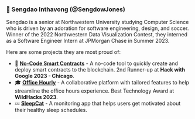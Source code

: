 <h3>🌱 Sengdao Inthavong (@SengdowJones) </h3>

Sengdao is a senior at Northwestern University studying Computer Science who is driven by an adoration for software engineering, design, and soccer. Winner of the 2022 Northwestern Data Visualization Contest, they interned as a Software Engineer Intern at JPMorgan Chase in Summer 2023. 

Here are some projects they are most proud of:

- 📃 **[No-Code Smart Contracts](https://github.com/ahkim3/google-hackathon-23)** - A no-code tool to quickly create and deploy smart contracts to the blockchain. 2nd Runner-up at **Hack with Google 2023 - Chicago**.
- 🎓 **[Office Hourly](https://github.com/rakermanfoundation/office-hourly)** - A collaborative platform with tailored features to help streamline the office hours experience. Best Technology Award at **WildHacks 2023**.
- 💤 **[SleepCat](https://www.figma.com/design/2DXttcOfwTvvgsalFSX2mI/Assignments?node-id=119-52&t=4aIx9aeDCFwtD7y2-1)** - A monitoring app that helps users get motivated about their healthy sleep schedules.

<!--
**SengdowJones/SengdowJones** is a ✨ _special_ ✨ repository because its `README.md` (this file) appears on your GitHub profile.

Here are some ideas to get you started:

- 🔭 I’m currently working on ...
- 🌱 I’m currently learning ...
- 👯 I’m looking to collaborate on ...
- 🤔 I’m looking for help with ...
- 💬 Ask me about ...
- 📫 How to reach me: ...
- 😄 Pronouns: ...
- ⚡ Fun fact: ...
-->
